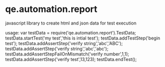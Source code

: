 # qe.automation.report
javascript library to create html and json data for test execution

usage:
var testData = require('qe.automation.report').TestData;
testData.startTest('my test','this is intial test');
testData.addTestStep('begin test');
testData.addAssertStep('verify string','abc','ABC');
testData.addAssertStep('verify string','abc','abc');
testData.addAssertStepFailOnMismatch('verify number',1,1);
testData.addAssertStep('verify test',13,123);
testData.endTest();
